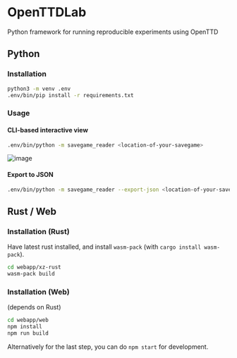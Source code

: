 # OpenTTDLab

Python framework for running reproducible experiments using OpenTTD

## Python

### Installation

```bash
python3 -m venv .env
.env/bin/pip install -r requirements.txt
```

### Usage

#### CLI-based interactive view

```bash
.env/bin/python -m savegame_reader <location-of-your-savegame>
```

![image](docs/example.png)

#### Export to JSON

```bash
.env/bin/python -m savegame_reader --export-json <location-of-your-savegame>
```

## Rust / Web

### Installation (Rust)

Have latest rust installed, and install `wasm-pack` (with `cargo install wasm-pack`).

```bash
cd webapp/xz-rust
wasm-pack build
```

### Installation (Web)

(depends on Rust)

```bash
cd webapp/web
npm install
npm run build
```

Alternatively for the last step, you can do `npm start` for development.
